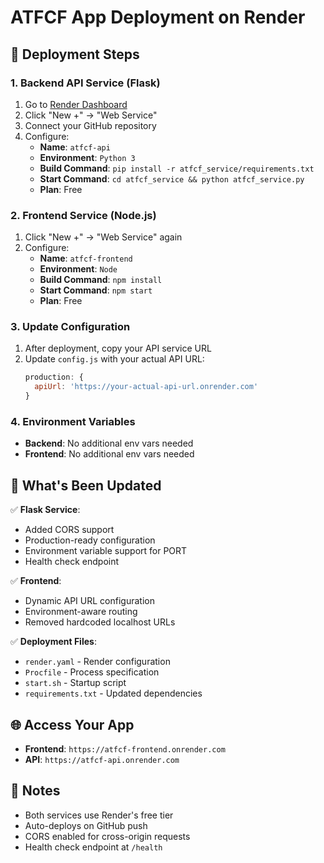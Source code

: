 # ATFCF App Deployment on Render

## 🚀 **Deployment Steps**

### **1. Backend API Service (Flask)**
1. Go to [Render Dashboard](https://dashboard.render.com/)
2. Click "New +" → "Web Service"
3. Connect your GitHub repository
4. Configure:
   - **Name**: `atfcf-api`
   - **Environment**: `Python 3`
   - **Build Command**: `pip install -r atfcf_service/requirements.txt`
   - **Start Command**: `cd atfcf_service && python atfcf_service.py`
   - **Plan**: Free

### **2. Frontend Service (Node.js)**
1. Click "New +" → "Web Service" again
2. Configure:
   - **Name**: `atfcf-frontend`
   - **Environment**: `Node`
   - **Build Command**: `npm install`
   - **Start Command**: `npm start`
   - **Plan**: Free

### **3. Update Configuration**
1. After deployment, copy your API service URL
2. Update `config.js` with your actual API URL:
   ```javascript
   production: {
     apiUrl: 'https://your-actual-api-url.onrender.com'
   }
   ```

### **4. Environment Variables**
- **Backend**: No additional env vars needed
- **Frontend**: No additional env vars needed

## 🔧 **What's Been Updated**

✅ **Flask Service**:
- Added CORS support
- Production-ready configuration
- Environment variable support for PORT
- Health check endpoint

✅ **Frontend**:
- Dynamic API URL configuration
- Environment-aware routing
- Removed hardcoded localhost URLs

✅ **Deployment Files**:
- `render.yaml` - Render configuration
- `Procfile` - Process specification
- `start.sh` - Startup script
- `requirements.txt` - Updated dependencies

## 🌐 **Access Your App**

- **Frontend**: `https://atfcf-frontend.onrender.com`
- **API**: `https://atfcf-api.onrender.com`

## 📝 **Notes**

- Both services use Render's free tier
- Auto-deploys on GitHub push
- CORS enabled for cross-origin requests
- Health check endpoint at `/health`
